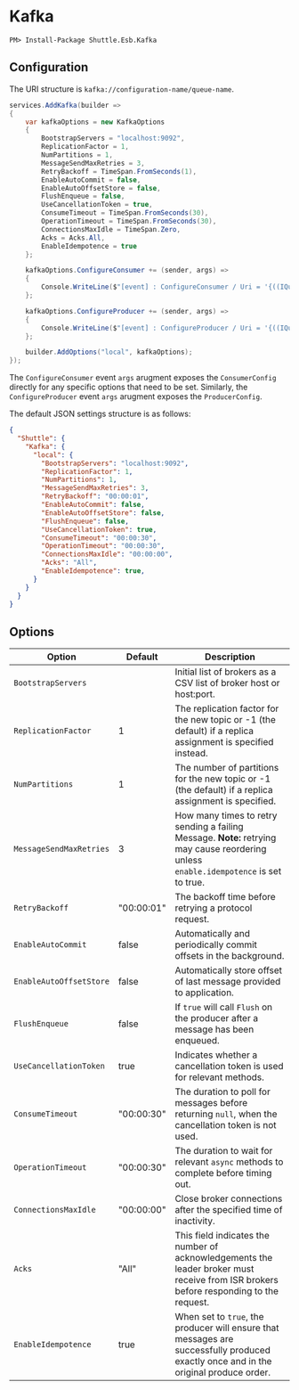# Kafka

```
PM> Install-Package Shuttle.Esb.Kafka
```

## Configuration

The URI structure is `kafka://configuration-name/queue-name`.

```c#
services.AddKafka(builder =>
{
    var kafkaOptions = new KafkaOptions
    {
        BootstrapServers = "localhost:9092",
        ReplicationFactor = 1,
        NumPartitions = 1,
        MessageSendMaxRetries = 3,
        RetryBackoff = TimeSpan.FromSeconds(1),
        EnableAutoCommit = false,
        EnableAutoOffsetStore = false,
        FlushEnqueue = false,
        UseCancellationToken = true,
        ConsumeTimeout = TimeSpan.FromSeconds(30),
        OperationTimeout = TimeSpan.FromSeconds(30),
        ConnectionsMaxIdle = TimeSpan.Zero,
        Acks = Acks.All,
        EnableIdempotence = true
    };

    kafkaOptions.ConfigureConsumer += (sender, args) =>
    {
        Console.WriteLine($"[event] : ConfigureConsumer / Uri = '{((IQueue)sender).Uri}'");
    };

    kafkaOptions.ConfigureProducer += (sender, args) =>
    {
        Console.WriteLine($"[event] : ConfigureProducer / Uri = '{((IQueue)sender).Uri}'");
    };

    builder.AddOptions("local", kafkaOptions);
});
```

The `ConfigureConsumer` event `args` arugment exposes the `ConsumerConfig` directly for any specific options that need to be set.  Similarly, the `ConfigureProducer` event `args` arugment exposes the `ProducerConfig`.

The default JSON settings structure is as follows:

```json
{
  "Shuttle": {
    "Kafka": {
      "local": {
        "BootstrapServers": "localhost:9092",
        "ReplicationFactor": 1,
        "NumPartitions": 1,
        "MessageSendMaxRetries": 3,
        "RetryBackoff": "00:00:01",
        "EnableAutoCommit": false,
        "EnableAutoOffsetStore": false,
        "FlushEnqueue": false,
        "UseCancellationToken": true,
        "ConsumeTimeout": "00:00:30",
        "OperationTimeout": "00:00:30",
        "ConnectionsMaxIdle": "00:00:00",
        "Acks": "All",
        "EnableIdempotence": true,
      }
    }
  }
}
```

## Options

| Option | Default | Description |
| --- | --- | --- | 
| `BootstrapServers` |  | Initial list of brokers as a CSV list of broker host or host:port. |
| `ReplicationFactor` | 1 | The replication factor for the new topic or -1 (the default) if a replica assignment is specified instead. |
| `NumPartitions` | 1 | The number of partitions for the new topic or -1 (the default) if a replica assignment is specified. |
| `MessageSendMaxRetries` | 3 | How many times to retry sending a failing Message. **Note:** retrying may cause reordering unless `enable.idempotence` is set to true. |
| `RetryBackoff` | "00:00:01" | The backoff time before retrying a protocol request. |
| `EnableAutoCommit` | false | Automatically and periodically commit offsets in the background. |
| `EnableAutoOffsetStore` | false | Automatically store offset of last message provided to application. |
| `FlushEnqueue` | false | If `true` will call `Flush` on the producer after a message has been enqueued. |
| `UseCancellationToken` | true | Indicates whether a cancellation token is used for relevant methods. |
| `ConsumeTimeout` | "00:00:30" | The duration to poll for messages before returning `null`, when the cancellation token is not used. |
| `OperationTimeout` | "00:00:30" | The duration to wait for relevant `async` methods to complete before timing out. |
| `ConnectionsMaxIdle` | "00:00:00" | Close broker connections after the specified time of inactivity. |
| `Acks` | "All" | This field indicates the number of acknowledgements the leader broker must receive from ISR brokers before responding to the request. |
| `EnableIdempotence` | true | When set to `true`, the producer will ensure that messages are successfully produced exactly once and in the original produce order. |
